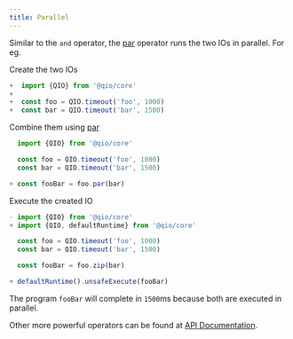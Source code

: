 ```yaml
---
title: Parallel
---
```


Similar to the `and` operator, the [par] operator runs the two IOs in parallel. For eg.

[par]: https://tusharmath.com/qio/classes/qio.html#par

Create the two IOs

```ts
+  import {QIO} from '@qio/core'
+
+  const foo = QIO.timeout('foo', 1000)
+  const bar = QIO.timeout('bar', 1500)
```

Combine them using [par]

```ts
  import {QIO} from '@qio/core'

  const foo = QIO.timeout('foo', 1000)
  const bar = QIO.timeout('bar', 1500)

+ const fooBar = foo.par(bar)
```

Execute the created IO

```ts
- import {QIO} from '@qio/core'
+ import {QIO, defaultRuntime} from '@qio/core'

  const foo = QIO.timeout('foo', 1000)
  const bar = QIO.timeout('bar', 1500)

  const fooBar = foo.zip(bar)

+ defaultRuntime().unsafeExecute(fooBar)
```

The program `fooBar` will complete in `1500`ms because both are executed in parallel.

Other more powerful operators can be found at [API Documentation].

[api documentation]: https://tusharmath.com/qio/classes/qio.html
